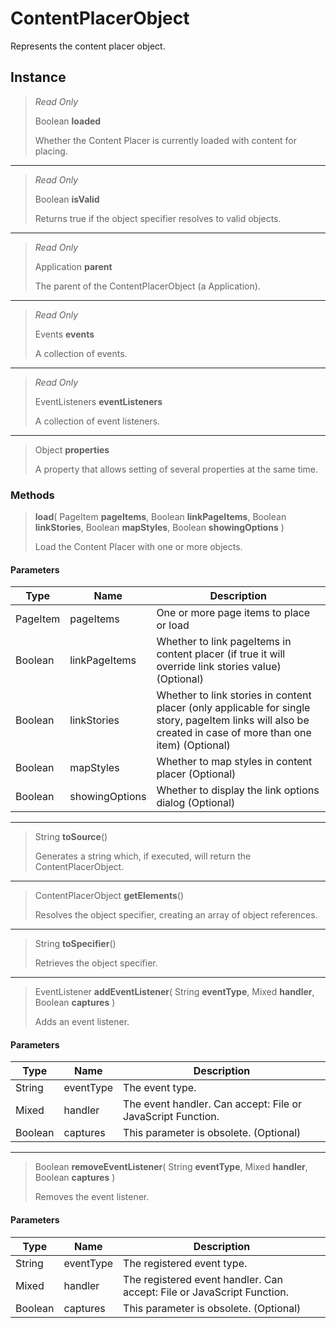 # ContentPlacerObject
Represents the content placer object.

## Instance
> *Read Only* 
> 
> Boolean **loaded** 
>
> Whether the Content Placer is currently loaded with content for placing.
*** 
> *Read Only* 
> 
> Boolean **isValid** 
>
> Returns true if the object specifier resolves to valid objects.
*** 
> *Read Only* 
> 
> Application **parent** 
>
> The parent of the ContentPlacerObject (a Application).
*** 
> *Read Only* 
> 
> Events **events** 
>
> A collection of events.
*** 
> *Read Only* 
> 
> EventListeners **eventListeners** 
>
> A collection of event listeners.
*** 
> Object **properties** 
>
> A property that allows setting of several properties at the same time.

### Methods
> **load**( PageItem **pageItems**, Boolean **linkPageItems**, Boolean **linkStories**, Boolean **mapStyles**, Boolean **showingOptions** )
> 
> Load the Content Placer with one or more objects.
#### Parameters
| Type | Name | Description |
|---|---|---|
| PageItem | pageItems | One or more page items to place or load |
| Boolean | linkPageItems | Whether to link pageItems in content placer (if true it will override link stories value) (Optional) |
| Boolean | linkStories | Whether to link stories in content placer (only applicable for single story, pageItem links will also be created in case of more than one item) (Optional) |
| Boolean | mapStyles | Whether to map styles in content placer (Optional) |
| Boolean | showingOptions | Whether to display the link options dialog (Optional) |

*** 
> String **toSource**()
> 
> Generates a string which, if executed, will return the ContentPlacerObject.
*** 
> ContentPlacerObject **getElements**()
> 
> Resolves the object specifier, creating an array of object references.
*** 
> String **toSpecifier**()
> 
> Retrieves the object specifier.
*** 
> EventListener **addEventListener**( String **eventType**, Mixed **handler**, Boolean **captures** )
> 
> Adds an event listener.
#### Parameters
| Type | Name | Description |
|---|---|---|
| String | eventType | The event type. |
| Mixed | handler | The event handler. Can accept: File or JavaScript Function. |
| Boolean | captures | This parameter is obsolete. (Optional) |

*** 
> Boolean **removeEventListener**( String **eventType**, Mixed **handler**, Boolean **captures** )
> 
> Removes the event listener.
#### Parameters
| Type | Name | Description |
|---|---|---|
| String | eventType | The registered event type. |
| Mixed | handler | The registered event handler. Can accept: File or JavaScript Function. |
| Boolean | captures | This parameter is obsolete. (Optional) |


